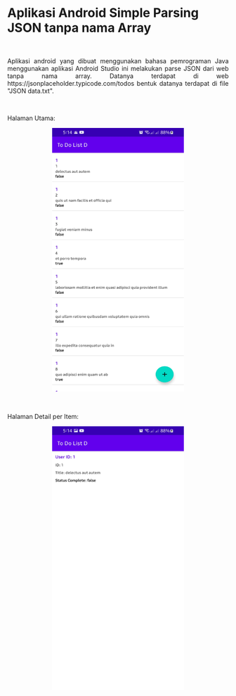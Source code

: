 # Aplikasi Android Simple Parsing JSON tanpa nama Array
</br>
<p align="justify">Aplikasi android yang dibuat menggunakan bahasa pemrograman Java menggunakan aplikasi Android Studio ini melakukan parse JSON dari web tanpa nama array. 
Datanya terdapat di web https://jsonplaceholder.typicode.com/todos bentuk datanya terdapat di file "JSON data.txt".
<p>
</br>
<p align="justify">Halaman Utama:<p>
<p align="center"><img width="300" height="600" src="https://github.com/dioob/-Android-Java-Parsing-JSON-without-Arrray-Name/blob/master/todolist1.jpg">
<p>
</br>
<p align-"justify">Halaman Detail per Item:<p>
<p align="center"><img width="300" height="600" src="https://github.com/dioob/-Android-Java-Parsing-JSON-without-Arrray-Name/blob/master/todolist2.jpg">
<p>
</br>
